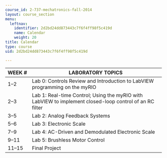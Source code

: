 ```yaml
---
course_id: 2-737-mechatronics-fall-2014
layout: course_section
menu:
  leftnav:
    identifier: 2d2bd24dd873443c7f6f4ff98f5c419d
    name: Calendar
    weight: 20
title: Calendar
type: course
uid: 2d2bd24dd873443c7f6f4ff98f5c419d

---
```


| WEEK # | LABORATORY TOPICS |
| --- | --- |
| 1–2 | Lab 0: Controls Review and Introduction to LabVIEW programming on the myRIO |
| 2–3 | Lab 1: Real-time Control; Using the myRIO with LabVIEW to implement closed-loop control of an RC filter |
| 3–5 | Lab 2: Analog Feedback Systems |
| 5–6 | Lab 3: Electronic Scale |
| 7–9 | Lab 4: AC-Driven and Demodulated Electronic Scale |
| 9–11 | Lab 5: Brushless Motor Control |
| 11–15 | Final Project
